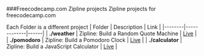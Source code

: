 ###Freecodecamp.com Zipline projects
Zipline projects for freecodecamp.com

Each Folder is a different project
| Folder | Description | Link |
|--------|-------------|------|
| **./weather** | Zipline: Build a Random Quote Machine | [Live][1] |
| **./pomodoro** | Zipline: Build a Pomodoro Clock | [Live][2] |
| **./calculator** | Zipline: Build a JavaScript Calculator | [Live][3] |


[1]: http://codepen.io/sesshoumaru404/full/BoQepK/ "Codepen Weather"
[2]: http://codepen.io/sesshoumaru404/full/EVvgXJ/ "Codepen Pomodoro"
[3]: http://codepen.io/sesshoumaru404/full/Xmzjyx/ "Codepen Calculator"
